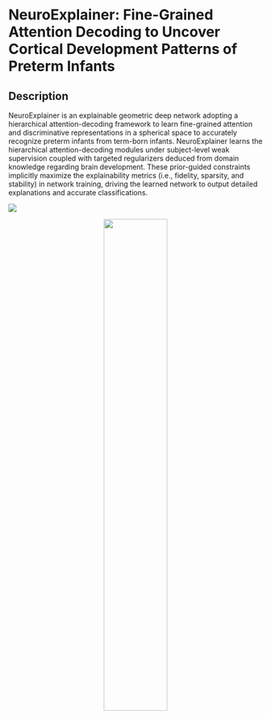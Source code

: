 # NeuroExplainer: Fine-Grained Attention Decoding to Uncover Cortical Development Patterns of Preterm Infants

## Description
NeuroExplainer is an explainable geometric deep network adopting a hierarchical attention-decoding framework to learn fine-grained attention and discriminative representations in a spherical space to accurately recognize preterm infants from term-born infants.
NeuroExplainer learns the hierarchical attention-decoding modules under subject-level weak supervision coupled with targeted regularizers deduced from domain knowledge regarding brain development. These prior-guided constraints implicitly maximize the explainability metrics (i.e., fidelity, sparsity, and stability) in network training, driving the learned network to output detailed explanations and accurate classifications.

![](https://user-images.githubusercontent.com/9325798/158522422-9aa64f68-f1ab-4595-b5a6-79ed285b691a.png)
<p align="center"><img src="https://user-images.githubusercontent.com/9325798/149944654-0c7a9d32-b72a-4f44-9846-81155b7a81d4.png" width="50%"/></p>
